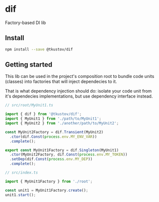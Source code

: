 # dif
Factory-based DI lib


## Install

```sh
npm install --save @tkustov/dif
```


## Getting started

This lib can be used in the project's composition root to bundle code units (classes) into factories that will inject dependecies to it.

That is what dependency injection should do: isolate your code unit from
it's dependecies implementations, but use dependency interface instead.


```typescript
// src/root/MyUnit1.ts

import { dif } from '@tkustov/dif';
import { MyUnit1 } from './path/to/MyUnit1';
import { MyUnit2 } from './another/path/to/MyUnit2';

const MyUnit2Factory = dif.Transient(MyUnit2)
  .ctor(dif.Const(process.env.MY_ENV_VAR))
  .complete();

export const MyUnit1Factory = dif.Singleton(MyUnit1)
  .ctor(MyUnit2Factory, dif.Const(process.env.MY_TOKEN))
  .setDep(dif.Const(process.env.MY_DEP))
  .complete();
```

```typescript
// src/index.ts

import { MyUnit1Factory } from './root';

const unit1 = MyUnit1Factory.create();
unit1.start();
```

